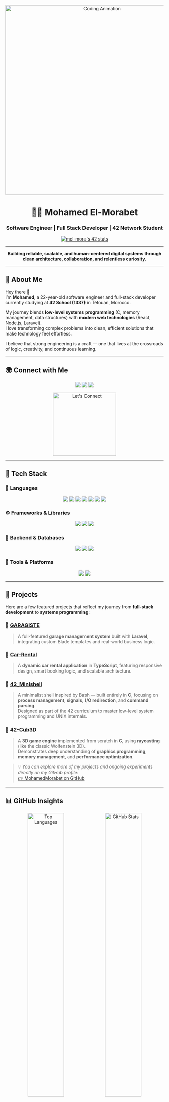 <p align="center">
  <img src="https://64.media.tumblr.com/c1b19eebff75217530ee9b9c119ebcaa/e5876a3350371088-56/s540x810/ae4d7a4def43e43ab1801de418e87be31c61dcaf.gif" alt="Coding Animation" width="600">
</p>

<h1 align="center">👨‍💻 Mohamed El-Morabet</h1>
<h3 align="center">Software Engineer | Full Stack Developer | 42 Network Student</h3>

<p align="center">
  <a href="https://profile.intra.42.fr/users/mel-mora">
    <img src="https://badge.mediaplus.ma/black/mel-mora" alt="mel-mora's 42 stats" />
  </a>
</p>

---

<p align="center">
  <strong>Building reliable, scalable, and human-centered digital systems through clean architecture, collaboration, and relentless curiosity.</strong>
</p>

---

## 🚀 About Me

Hey there 👋  
I’m **Mohamed**, a 22-year-old software engineer and full-stack developer currently studying at **42 School (1337)** in Tétouan, Morocco.  

My journey blends **low-level systems programming** (C, memory management, data structures) with **modern web technologies** (React, Node.js, Laravel).  
I love transforming complex problems into clean, efficient solutions that make technology feel effortless.

I believe that strong engineering is a craft — one that lives at the crossroads of logic, creativity, and continuous learning.

---

## 🌍 Connect with Me

<p align="center">
  <a href="mailto:medmrbt72@gmail.com"><img src="https://img.shields.io/badge/Email-D14836?style=for-the-badge&logo=gmail&logoColor=white" /></a>
  <a href="https://www.linkedin.com/in/mohamed-elmorabet"><img src="https://img.shields.io/badge/LinkedIn-0077B5?style=for-the-badge&logo=linkedin&logoColor=white" /></a>
  <a href="https://x.com/Mohamed___Mrabt"><img src="https://img.shields.io/badge/Twitter-%231DA1F2?style=for-the-badge&logo=twitter&logoColor=white" /></a>
</p>

<p align="center">
  <img src="https://media.giphy.com/media/WUlplcMpOCEmTGBtBW/giphy.gif" alt="Let's Connect" width="200">
</p>

---

## 🧠 Tech Stack

### 💬 **Languages**
<p align="center">
  <img src="https://img.shields.io/badge/C-%2300599C?style=for-the-badge&logo=c&logoColor=white" />
  <img src="https://img.shields.io/badge/C++-%2300599C?style=for-the-badge&logo=c%2B%2B&logoColor=white" />
  <img src="https://img.shields.io/badge/HTML5-%23E34F26?style=for-the-badge&logo=html5&logoColor=white" />
  <img src="https://img.shields.io/badge/CSS3-%231572B6?style=for-the-badge&logo=css3&logoColor=white" />
  <img src="https://img.shields.io/badge/JavaScript-%23F7DF1E?style=for-the-badge&logo=javascript&logoColor=black" />
  <img src="https://img.shields.io/badge/PHP-%23777BB4?style=for-the-badge&logo=php&logoColor=white" />
  <img src="https://img.shields.io/badge/Python-%233776AB?style=for-the-badge&logo=python&logoColor=white" />
</p>

### ⚙️ **Frameworks & Libraries**
<p align="center">
  <img src="https://img.shields.io/badge/React-%2361DAFB?style=for-the-badge&logo=react&logoColor=black" />
  <img src="https://img.shields.io/badge/Laravel-%23FF2D20?style=for-the-badge&logo=laravel&logoColor=white" />
  <img src="https://img.shields.io/badge/Express.js-%23000000?style=for-the-badge&logo=express&logoColor=white" />
</p>

### 🧩 **Backend & Databases**
<p align="center">
  <img src="https://img.shields.io/badge/Node.js-%23339933?style=for-the-badge&logo=node.js&logoColor=white" />
  <img src="https://img.shields.io/badge/MySQL-%234479A1?style=for-the-badge&logo=mysql&logoColor=white" />
  <img src="https://img.shields.io/badge/MongoDB-%2347A248?style=for-the-badge&logo=mongodb&logoColor=white" />
</p>

### 🧰 **Tools & Platforms**
<p align="center">
  <img src="https://img.shields.io/badge/Docker-%232496ED?style=for-the-badge&logo=docker&logoColor=white" />
  <img src="https://img.shields.io/badge/Bootstrap-%23563D7C?style=for-the-badge&logo=bootstrap&logoColor=white" />
</p>

---

## 💼 Projects

Here are a few featured projects that reflect my journey from **full-stack development** to **systems programming**:


### 🚗 [GARAGISTE](https://github.com/MohamedMorabet/GARAGISTE)
> A full-featured **garage management system** built with **Laravel**, integrating custom Blade templates and real-world business logic.

### 🚙 [Car-Rental](https://github.com/MohamedMorabet/Car-rental)
> A **dynamic car rental application** in **TypeScript**, featuring responsive design, smart booking logic, and scalable architecture.

### 🧠 [42_Minishell](https://github.com/MohamedMorabet/42_Minishell)
> A minimalist shell inspired by Bash — built entirely in **C**, focusing on **process management**, **signals**, **I/O redirection**, and **command parsing**.  
> Designed as part of the 42 curriculum to master low-level system programming and UNIX internals.

### 🧩 [42-Cub3D](https://github.com/MohamedMorabet/42-Cub3D)
> A **3D game engine** implemented from scratch in **C**, using **raycasting** (like the classic Wolfenstein 3D).  
> Demonstrates deep understanding of **graphics programming**, **memory management**, and **performance optimization**.

> 💡 *You can explore more of my projects and ongoing experiments directly on my GitHub profile:*  
> [👉 MohamedMorabet on GitHub](https://github.com/MohamedMorabet?tab=repositories)

---

## 📊 GitHub Insights

<p align="center">
  <img width="48%" src="https://github-readme-stats.vercel.app/api/top-langs/?username=MohamedMorabet&layout=compact&theme=tokyonight" alt="Top Languages" />
  <img width="48%" src="https://github-readme-stats.vercel.app/api?username=MohamedMorabet&show_icons=true&theme=tokyonight" alt="GitHub Stats" />
</p>

---

## 💡 Engineering Philosophy

> “Programs must be written for people to read, and only incidentally for machines to execute.” — Harold Abelson

### 🧭 **Code as Communication**
Code isn’t just logic — it’s a language shared between engineers. Writing expressive, maintainable code means respecting the next developer who reads it (often, your future self).

### ⚙️ **Systems Thinking**
Every feature lives within an ecosystem. I approach design by understanding dependencies, scalability, and the balance between performance and clarity.

### 🔒 **Security & Reliability First**
From API endpoints to memory allocation, secure design and predictable behavior aren’t afterthoughts — they’re part of the architecture from day one.

### 🧪 **Iterate, Measure, Improve**
Great engineering is never “done.” Each iteration is an opportunity to refine, optimize, and learn.

---

<p align="center">
  <img src="https://media.giphy.com/media/26ufdipQqU2lhNA4g/giphy.gif" width="600" alt="Coding Energy" />
</p>

<p align="center">
  <strong>“Crafting code with passion and precision — one line at a time.”</strong>
</p>
